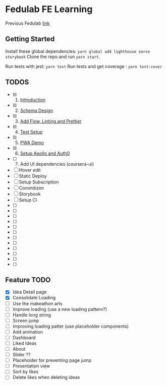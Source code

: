 # Fedulab FE Learning 
Previous Fedulab [link](https://vidaaudrey.github.io/vcui/?selectedKind=prototype.FedulabApp&selectedStory=FedulabApp&full=0&down=0&left=1&panelRight=1&downPanel=tuchk4%2Freadme%2Fpanel)
## Getting Started 
Install these global dependencies: `yarn global add lighthouse serve storybook`
Clone the repo and run `yarn start`.

Run tests with jest: `yarn test`
Run tests and get coverage : `yarn test:cover`

## TODOS
- [x] 1. [Introduction](learn/1_Introduction.md)
- [x] 2. [Schema Design](learn/2_Schema_Design.md)
- [x] 3. [Add Flow, Linting and Prettier](learn/3_Add_Flow_Linting_and_Prettier.md)
- [x] 4. [Test Setup](learn/4_Test_Setup.md)
- [x] 5. [PWA Demo](learn/5_PWA_DEMO.md)
- [x] 6. [Setup Apollo and Auth0](learn/6_SETUP_APOLLO_AND_ADD_AUTH0.md)
- [ ] 7. Add UI dependencies (coursera-ui)
- [ ] Hover edit 
- [ ] Static Deploy
- [ ] Setup Subscription
- [ ] Commitizen 
- [ ] Storybook
- [ ] Setup CI 
- [ ]
- [ ]
- [ ]
- [ ]
- [ ]
- [ ]
- [ ]
- [ ]
- [ ]
- [ ]
- [ ]
- [ ]



## Feature TODO 
- [x] Idea Detail page 
- [x] Consolidate Loading 
- [ ] Use the makeathon arts  
- [ ] Improve loading (use a new loading pattern?)
- [ ] Handle long string 
- [ ] Screen jump  
- [ ] Improving loading patter (use placeholder components)
- [ ] Add animation 
- [ ] Dashboard 
- [ ] Liked Ideas
- [ ] About
- [ ] Slider ?? 
- [ ] Placeholder for preventing page jump
- [ ] Presentation view 
- [ ] Sort by likes 
- [ ] Delete likes when deleting ideas 
